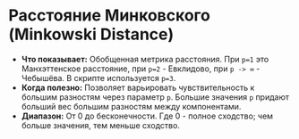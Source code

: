 # Расстояние Минковского (Minkowski Distance)

* **Что показывает:** Обобщенная метрика расстояния. При `p=1` это Манхэттенское расстояние, при `p=2` - Евклидово, при `p -> ∞` - Чебышёва. В скрипте используется `p=3`.
* **Когда полезно:** Позволяет варьировать чувствительность к большим разностям через параметр `p`. Большие значения `p` придают больший вес большим разностям между компонентами.
* **Диапазон:** От 0 до бесконечности. Где 0 - полное сходство; чем больше значения, тем меньше сходство.
